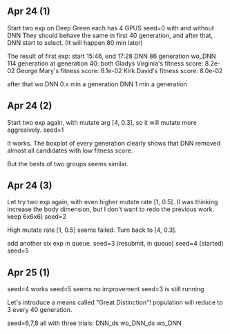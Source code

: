 ## Apr 24 (1)

Start two exp on Deep Green
each has 4 GPUS
seed=0
with and without DNN
They should behave the same in first 40 generation, and after that, DNN start to select. (It will happen 80 min later)

The result of first exp:
start 15:46, end 17:28
DNN 86 generation
wo_DNN 114 generation
at generation 40: both 
Gladys Virginia's fitness score: 8.2e-02 
George Mary's fitness score: 8.1e-02 
Kirk David's fitness score: 8.0e-02 

after that 
wo DNN 0.x min a generation
DNN 1 min a generation

## Apr 24 (2)

Start two exp again, with mutate arg [4, 0.3], so it will mutate more aggresively.
seed=1

It works. The boxplot of every generation clearly shows that DNN removed almost all candidates with low fitness score.

But the bests of two groups seems similar.

## Apr 24 (3)

Let try two exp again, with even higher mutate rate [1, 0.5]. (I was thinking increase the body dimension, but I don't want to redo the previous work. keep 6x6x6)
seed=2

High mutate rate [1, 0.5] seems failed. Turn back to [4, 0.3].

add another six exp in queue.
seed=3 (resubmit, in queue)
seed=4 (started)
seed=5

## Apr 25 (1)

seed=4 works
seed=5 seems no improvement
seed=3 is still running

Let's introduce a means called "Great Distinction"! population will reduce to 3 every 40 generation.

seed=6,7,8 all with three trials: DNN_ds wo_DNN_ds wo_DNN



